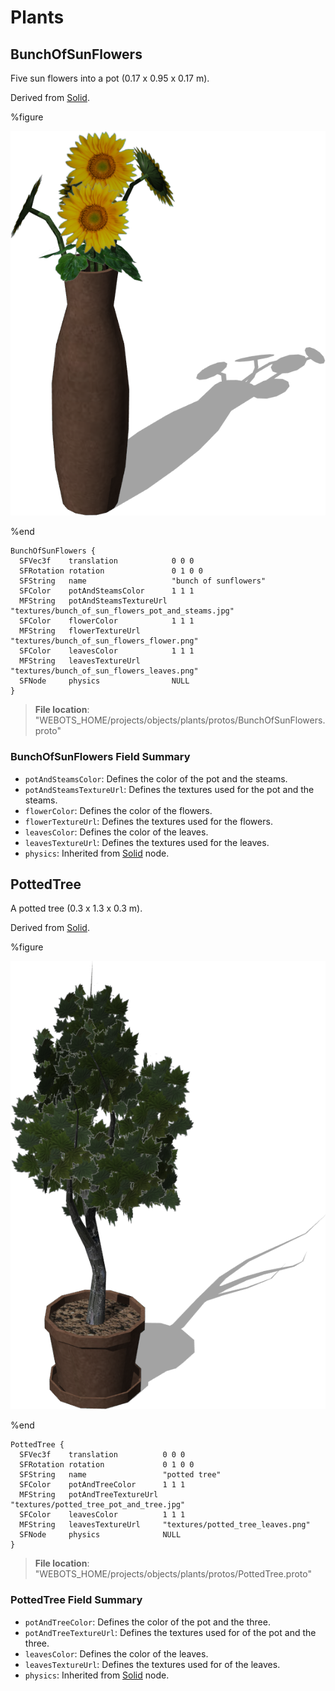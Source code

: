 # Plants

## BunchOfSunFlowers

Five sun flowers into a pot (0.17 x 0.95 x 0.17 m).

Derived from [Solid](../reference/solid.md).

%figure

![BunchOfSunFlowers](images/objects/plants/BunchOfSunFlowers/model.png)

%end

```
BunchOfSunFlowers {
  SFVec3f    translation            0 0 0
  SFRotation rotation               0 1 0 0
  SFString   name                   "bunch of sunflowers"
  SFColor    potAndSteamsColor      1 1 1
  MFString   potAndSteamsTextureUrl "textures/bunch_of_sun_flowers_pot_and_steams.jpg"
  SFColor    flowerColor            1 1 1
  MFString   flowerTextureUrl       "textures/bunch_of_sun_flowers_flower.png"
  SFColor    leavesColor            1 1 1
  MFString   leavesTextureUrl       "textures/bunch_of_sun_flowers_leaves.png"
  SFNode     physics                NULL
}
```

> **File location**: "WEBOTS\_HOME/projects/objects/plants/protos/BunchOfSunFlowers.proto"

### BunchOfSunFlowers Field Summary

- `potAndSteamsColor`: Defines the color of the pot and the steams.
- `potAndSteamsTextureUrl`: Defines the textures used for the pot and the steams.
- `flowerColor`: Defines the color of the flowers.
- `flowerTextureUrl`: Defines the textures used for the flowers.
- `leavesColor`: Defines the color of the leaves.
- `leavesTextureUrl`: Defines the textures used for the leaves.
- `physics`: Inherited from [Solid](../reference/solid.md) node.

## PottedTree

A potted tree (0.3 x 1.3 x 0.3 m).

Derived from [Solid](../reference/solid.md).

%figure

![PottedTree](images/objects/plants/PottedTree/model.png)

%end

```
PottedTree {
  SFVec3f    translation          0 0 0
  SFRotation rotation             0 1 0 0
  SFString   name                 "potted tree"
  SFColor    potAndTreeColor      1 1 1
  MFString   potAndTreeTextureUrl "textures/potted_tree_pot_and_tree.jpg"
  SFColor    leavesColor          1 1 1
  MFString   leavesTextureUrl     "textures/potted_tree_leaves.png"
  SFNode     physics              NULL
}
```

> **File location**: "WEBOTS\_HOME/projects/objects/plants/protos/PottedTree.proto"

### PottedTree Field Summary

- `potAndTreeColor`: Defines the color of the pot and the three.
- `potAndTreeTextureUrl`: Defines the textures used for of the pot and the three.
- `leavesColor`: Defines the color of the leaves.
- `leavesTextureUrl`: Defines the textures used for of the leaves.
- `physics`: Inherited from [Solid](../reference/solid.md) node.

